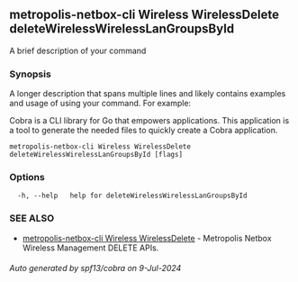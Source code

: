 ## metropolis-netbox-cli Wireless WirelessDelete deleteWirelessWirelessLanGroupsById

A brief description of your command

### Synopsis

A longer description that spans multiple lines and likely contains examples
and usage of using your command. For example:

Cobra is a CLI library for Go that empowers applications.
This application is a tool to generate the needed files
to quickly create a Cobra application.

```
metropolis-netbox-cli Wireless WirelessDelete deleteWirelessWirelessLanGroupsById [flags]
```

### Options

```
  -h, --help   help for deleteWirelessWirelessLanGroupsById
```

### SEE ALSO

* [metropolis-netbox-cli Wireless WirelessDelete]()	 - Metropolis Netbox Wireless Management DELETE APIs.

###### Auto generated by spf13/cobra on 9-Jul-2024
